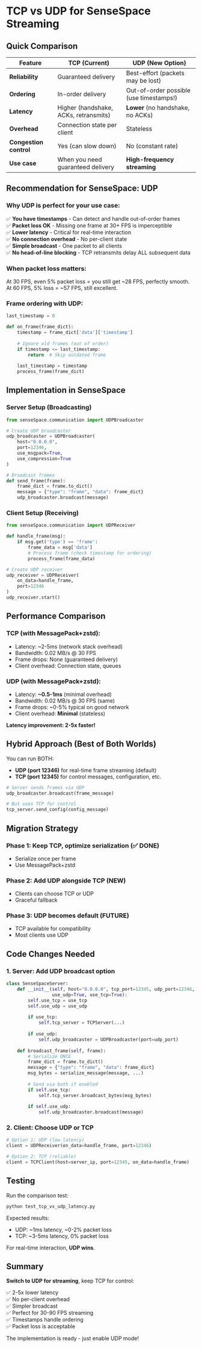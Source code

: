 # TCP vs UDP for SenseSpace Streaming

## Quick Comparison

| Feature | TCP (Current) | UDP (New Option) |
|---------|---------------|------------------|
| **Reliability** | Guaranteed delivery | Best-effort (packets may be lost) |
| **Ordering** | In-order delivery | Out-of-order possible (use timestamps!) |
| **Latency** | Higher (handshake, ACKs, retransmits) | **Lower** (no handshake, no ACKs) |
| **Overhead** | Connection state per client | Stateless |
| **Congestion control** | Yes (can slow down) | No (constant rate) |
| **Use case** | When you need guaranteed delivery | **High-frequency streaming** |

## Recommendation for SenseSpace: **UDP**

### Why UDP is perfect for your use case:

✅ **You have timestamps** - Can detect and handle out-of-order frames  
✅ **Packet loss OK** - Missing one frame at 30+ FPS is imperceptible  
✅ **Lower latency** - Critical for real-time interaction  
✅ **No connection overhead** - No per-client state  
✅ **Simple broadcast** - One packet to all clients  
✅ **No head-of-line blocking** - TCP retransmits delay ALL subsequent data  

### When packet loss matters:

At 30 FPS, even 5% packet loss = you still get ~28 FPS, perfectly smooth.  
At 60 FPS, 5% loss = ~57 FPS, still excellent.

### Frame ordering with UDP:

```python
last_timestamp = 0

def on_frame(frame_dict):
    timestamp = frame_dict['data']['timestamp']
    
    # Ignore old frames (out of order)
    if timestamp <= last_timestamp:
        return  # Skip outdated frame
    
    last_timestamp = timestamp
    process_frame(frame_dict)
```

## Implementation in SenseSpace

### Server Setup (Broadcasting)

```python
from senseSpace.communication import UDPBroadcaster

# Create UDP broadcaster
udp_broadcaster = UDPBroadcaster(
    host="0.0.0.0",
    port=12346,
    use_msgpack=True,
    use_compression=True
)

# Broadcast frames
def send_frame(frame):
    frame_dict = frame.to_dict()
    message = {"type": "frame", "data": frame_dict}
    udp_broadcaster.broadcast(message)
```

### Client Setup (Receiving)

```python
from senseSpace.communication import UDPReceiver

def handle_frame(msg):
    if msg.get('type') == 'frame':
        frame_data = msg['data']
        # Process frame (check timestamp for ordering)
        process_frame(frame_data)

# Create UDP receiver
udp_receiver = UDPReceiver(
    on_data=handle_frame,
    port=12346
)
udp_receiver.start()
```

## Performance Comparison

### TCP (with MessagePack+zstd):
- Latency: ~2-5ms (network stack overhead)
- Bandwidth: 0.02 MB/s @ 30 FPS
- Frame drops: None (guaranteed delivery)
- Client overhead: Connection state, queues

### UDP (with MessagePack+zstd):
- Latency: **~0.5-1ms** (minimal overhead)
- Bandwidth: 0.02 MB/s @ 30 FPS (same)
- Frame drops: ~0-5% typical on good network
- Client overhead: **Minimal** (stateless)

**Latency improvement: 2-5x faster!**

## Hybrid Approach (Best of Both Worlds)

You can run BOTH:

- **UDP (port 12346)** for real-time frame streaming (default)
- **TCP (port 12345)** for control messages, configuration, etc.

```python
# Server sends frames via UDP
udp_broadcaster.broadcast(frame_message)

# But uses TCP for control
tcp_server.send_config(config_message)
```

## Migration Strategy

### Phase 1: Keep TCP, optimize serialization (✅ DONE)
- Serialize once per frame
- Use MessagePack+zstd

### Phase 2: Add UDP alongside TCP (NEW)
- Clients can choose TCP or UDP
- Graceful fallback

### Phase 3: UDP becomes default (FUTURE)
- TCP available for compatibility
- Most clients use UDP

## Code Changes Needed

### 1. Server: Add UDP broadcast option

```python
class SenseSpaceServer:
    def __init__(self, host="0.0.0.0", tcp_port=12345, udp_port=12346, 
                 use_udp=True, use_tcp=True):
        self.use_tcp = use_tcp
        self.use_udp = use_udp
        
        if use_tcp:
            self.tcp_server = TCPServer(...)
        
        if use_udp:
            self.udp_broadcaster = UDPBroadcaster(port=udp_port)
    
    def broadcast_frame(self, frame):
        # Serialize ONCE
        frame_dict = frame.to_dict()
        message = {"type": "frame", "data": frame_dict}
        msg_bytes = serialize_message(message, ...)
        
        # Send via both if enabled
        if self.use_tcp:
            self.tcp_server.broadcast_bytes(msg_bytes)
        
        if self.use_udp:
            self.udp_broadcaster.broadcast(message)
```

### 2. Client: Choose UDP or TCP

```python
# Option 1: UDP (low latency)
client = UDPReceiver(on_data=handle_frame, port=12346)

# Option 2: TCP (reliable)
client = TCPClient(host=server_ip, port=12345, on_data=handle_frame)
```

## Testing

Run the comparison test:

```bash
python test_tcp_vs_udp_latency.py
```

Expected results:
- UDP: ~1ms latency, ~0-2% packet loss
- TCP: ~3-5ms latency, 0% packet loss

For real-time interaction, **UDP wins**.

## Summary

**Switch to UDP for streaming**, keep TCP for control:

✅ 2-5x lower latency  
✅ No per-client overhead  
✅ Simpler broadcast  
✅ Perfect for 30-90 FPS streaming  
✅ Timestamps handle ordering  
✅ Packet loss is acceptable  

The implementation is ready - just enable UDP mode!
